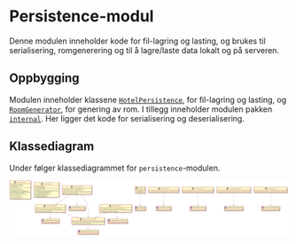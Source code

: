 # Persistence-modul

Denne modulen inneholder kode for fil-lagring og lasting, og brukes til serialisering, romgenerering og til å lagre/laste data lokalt og på serveren.

## Oppbygging 

Modulen inneholder klassene [`HotelPersistence`](src/main/java/gr2116/persistence/HotelPersistence.java), for fil-lagring og lasting, og [`RoomGenerator`](src/main/java/gr216/persistence/RoomGenerator.java), for genering av rom.
I tillegg inneholder modulen pakken [`internal`](src/main/java/gr2116/persistence/internal). Her ligger det kode for
serialisering og deserialisering.

## Klassediagram

Under følger klassediagrammet for `persistence`-modulen.

![klassediagram persistence](../../docs/images/persistence.PNG "Klassediagram persistence")